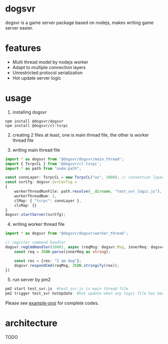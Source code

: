 # dogsvr
dogsvr is a game server package based on nodejs, makes writing game server easier.

# features
- Multi thread model by nodejs worker
- Adapt to multiple connection layers
- Unrestricted protocol serialization
- Hot update server logic

# usage
1. installing dogsvr
```
npm install @dogsvr/dogsvr
npm install @dogsvr/cl-tsrpc
```
2. creating 2 files at least, one is main thread file, the other is worker thread file

3. writing main thread file
```ts
import * as dogsvr from '@dogsvr/dogsvr/main_thread';
import { TsrpcCL } from '@dogsvr/cl-tsrpc';
import * as path from "node:path";

const connLayer: TsrpcCL = new TsrpcCL("ws", 3000); // connection layer using tsrpc
const svrCfg: dogsvr.SvrConfig =
{
    workerThreadRunFile: path.resolve(__dirname, "test_svr_logic.js"), // worker thread file name
    workerThreadNum: 2,
    clMap: { "tsrpc": connLayer },
    clcMap: {}
}
dogsvr.startServer(svrCfg);
```
4. writing worker thread file
```ts
import * as dogsvr from '@dogsvr/dogsvr/worker_thread';

// register command handler
dogsvr.regCmdHandler(10001, async (reqMsg: dogsvr.Msg, innerReq: dogsvr.MsgBodyType) => {
    const req = JSON.parse(innerReq as string);

    const res = {res: "I am dog"};
    dogsvr.respondCmd(reqMsg, JSON.stringify(res));
})
```
5. run server by pm2
```sh
pm2 start test_svr.js  #test_svr.js is main thread file
pm2 trigger test_svr hotUpdate  #hot update when any logic file has been changed
```
Please see [example-proj](https://github.com/dogsvr/example-proj) for complete codes.

# architecture
TODO

